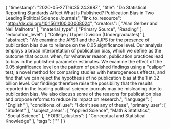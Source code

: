 {
    "timestamp": "2020-05-27T16:35:24.398Z",
    "title": "Do Statistical Reporting Standards Affect What Is Published? Publication Bias in Two Leading Political Science Journals",
    "link_to_resource": "http://dx.doi.org/10.1561/100.00008024",
    "creators": [
        "Alan Gerber and Neil Malhotra"
    ],
    "material_type": [
        "Primary Source",
        "Reading"
    ],
    "education_level": [
        "College / Upper Division (Undergraduates)"
    ],
    "abstract": "We examine the APSR and the AJPS for the presence of publication bias due to reliance on the 0.05 significance level. Our analysis employs a broad interpretation of publication bias, which we define as the outcome that occurs when, for whatever reason, publication practices lead to bias in the published parameter estimates. We examine the effect of the 0.05 significance level on the pattern of published findings using a \"caliper\" test, a novel method for comparing studies with heterogeneous effects, and find that we can reject the hypothesis of no publication bias at the 1 in 32 billion level. Our findings therefore raise the possibility that the results reported in the leading political science journals may be misleading due to publication bias. We also discuss some of the reasons for publication bias and propose reforms to reduce its impact on research.",
    "language": [
        "English"
    ],
    "conditions_of_use": "I don't see any of these",
    "primary_user": [
        "Student"
    ],
    "subject_areas": [
        "Applied Science",
        "Math & Statistics",
        "Social Science"
    ],
    "FORRT_clusters": [
        "Conceptual and Statistical Knowledge"
    ],
    "tags": [
        ""
    ]
}